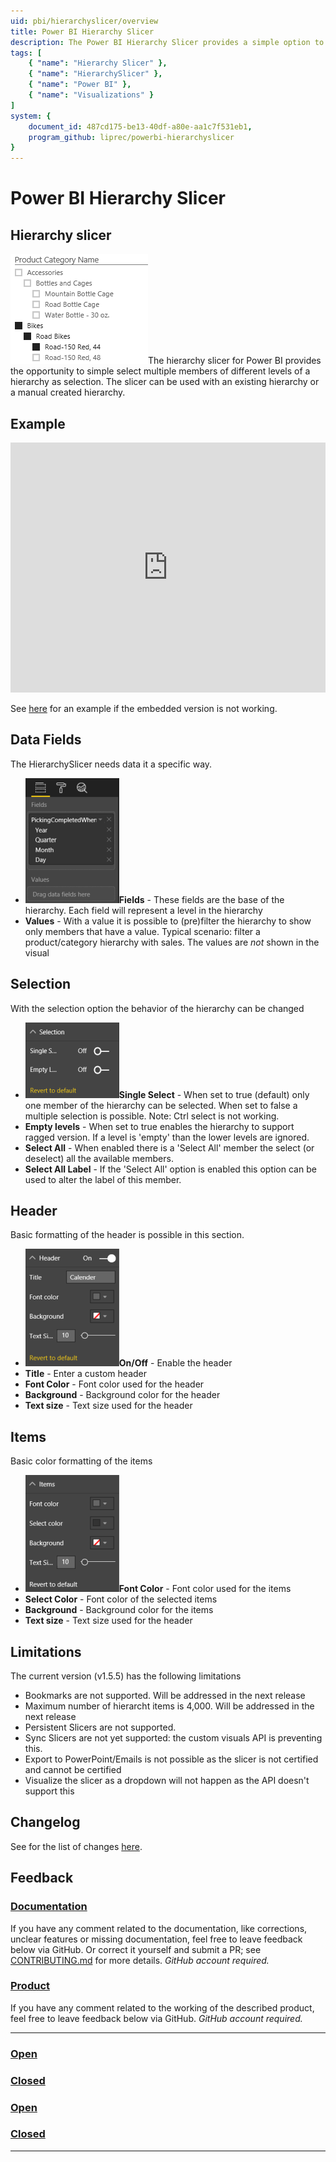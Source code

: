 ```yaml
---
uid: pbi/hierarchyslicer/overview
title: Power BI Hierarchy Slicer
description: The Power BI Hierarchy Slicer provides a simple option to select multiple members of different levels of a hierarchy as selection.
tags: [
    { "name": "Hierarchy Slicer" },
    { "name": "HierarchySlicer" }, 
    { "name": "Power BI" },
    { "name": "Visualizations" }
]
system: {
    document_id: 487cd175-be13-40df-a80e-aa1c7f531eb1,
    program_github: liprec/powerbi-hierarchyslicer
}
---
```

# Power BI Hierarchy Slicer

## Hierarchy slicer

![Hierarchy Slicer](images/HierarchySlicer.png)The hierarchy slicer for Power BI provides the opportunity to simple select multiple members of different levels of a hierarchy as selection. The slicer can be used with an existing hierarchy or a manual created hierarchy.

## Example

<iframe width="100%" height="400" src="https://app.powerbi.com/view?r=eyJrIjoiYjYxYTAzMTgtOWI4OS00ZTA2LTk1MDYtZGUwZGUyNzE1OTgxIiwidCI6IjE4NzYxNWY1LWFiYmItNDlhZC1iYjhmLTI1MzM2ZmYxZTk3ZSIsImMiOjh9" frameborder="0" onload="let f=document.getElementById('_content');this.height=f.offsetWidth/8*6;" allowFullScreen="true"></iframe>

See [here](https://app.powerbi.com/view?r=eyJrIjoiYjYxYTAzMTgtOWI4OS00ZTA2LTk1MDYtZGUwZGUyNzE1OTgxIiwidCI6IjE4NzYxNWY1LWFiYmItNDlhZC1iYjhmLTI1MzM2ZmYxZTk3ZSIsImMiOjh9) for an example if the embedded version is not working.

## Data Fields

The HierarchySlicer needs data it a specific way.

- ![Data fields selection pane](images/HS-DataFields.png)**Fields** - These fields are the base of the hierarchy. Each field will represent a level in the hierarchy
- **Values** - With a value it is possible to (pre)filter the hierarchy to show only members that have a value. Typical scenario: filter a product/category hierarchy with sales. The values are *not* shown in the visual

## Selection

With the selection option the behavior of the hierarchy can be changed

- ![Selection section formatting](images/HS-Selection.png)**Single Select** - When set to true (default) only one member of the hierarchy can be selected. When set to false a multiple selection is possible. Note: Ctrl select is not working. 
- **Empty levels** - When set to true enables the hierarchy to support ragged version. If a level is 'empty' than the lower levels are ignored.
- **Select All** - When enabled there is a 'Select All' member the select (or deselect) all the available members.
- **Select All Label** - If the 'Select All' option is enabled this option can be used to alter the label of this member.

## Header

Basic formatting of the header is possible in this section.

- ![Header section formatting](images/HS-Header.png)**On/Off** - Enable the header
- **Title** - Enter a custom header
- **Font Color** - Font color used for the header
- **Background** - Background color for the header
- **Text size** - Text size used for the header

## Items

Basic color formatting of the items

- ![Items section formatting](images/HS-Items.png)**Font Color** - Font color used for the items
- **Select Color** - Font color of the selected items
- **Background** - Background color for the items
- **Text size** - Text size used for the header

## Limitations

The current version (v1.5.5) has the following limitations

- Bookmarks are not supported. Will be addressed in the next release
- Maximum number of hierarcht items is 4,000. Will be addressed in the next release
- Persistent Slicers are not supported.
- Sync Slicers are not yet supported: the custom visuals API is preventing this.
- Export to PowerPoint/Emails is not possible as the slicer is not certified and cannot be certified
- Visualize the slicer as a dropdown will not happen as the API doesn't support this

## Changelog

See for the list of changes [here](xref:pbi/hierarchyslicer/changelog).

## Feedback

### [**Documentation**](#tab/docs)

If you have any comment related to the documentation, like corrections, unclear features or missing documentation, feel free to leave feedback below via GitHub. Or correct it yourself and submit a PR; see [CONTRIBUTING.md](https://github.com/liprec/azurebi-docs/blob/master/.github/CONTRIBUTING.md) for more details.
*GitHub account required.*

### [**Product**](#tab/product)

If you have any comment related to the working of the described product, feel free to leave feedback below via GitHub.
*GitHub account required.*

***

### [**Open**](#tab/docs-open/docs)

### [**Closed**](#tab/docs-closed/docs)

### [**Open**](#tab/product-open/product)

### [**Closed**](#tab/product-closed/product)

***
